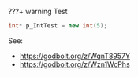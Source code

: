 ???+ warning
    Test

```cpp
int* p_IntTest = new int(5);
```

See:
* https://godbolt.org/z/WqnT8957Y
* https://godbolt.org/z/Wzn1WcPhs
